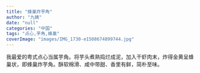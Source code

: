 ```yaml
---
title: "蜂巢炸芋角"
author: "九姨"
date: "null"
categories: "中国"
tags: "点心,芋角,蜂巢"
coverImage: "images/IMG_1730-e1508674899744.jpg"
---
```


我最爱的粤式点心当属芋角。将芋头煮熟捣烂成泥，加入干虾肉末，炸得金黄呈蜂巢状，即蜂巢炸芋角。酥软棉滑、咸中带甜、香里有鲜，简朴至味。
